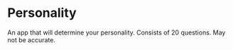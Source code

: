 # Personality
An app that will determine your personality. Consists of 20 questions. May not be accurate.

